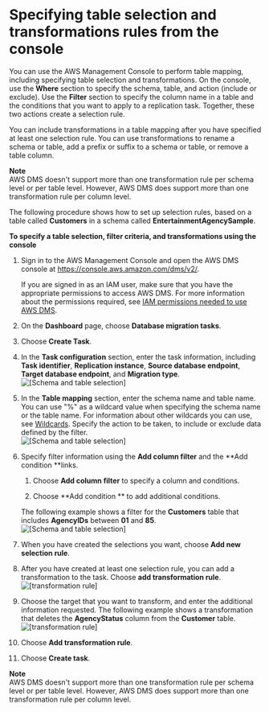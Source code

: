 # Specifying table selection and transformations rules from the console<a name="CHAP_Tasks.CustomizingTasks.TableMapping.Console"></a>

You can use the AWS Management Console to perform table mapping, including specifying table selection and transformations\. On the console, use the **Where** section to specify the schema, table, and action \(include or exclude\)\. Use the **Filter** section to specify the column name in a table and the conditions that you want to apply to a replication task\. Together, these two actions create a selection rule\.

You can include transformations in a table mapping after you have specified at least one selection rule\. You can use transformations to rename a schema or table, add a prefix or suffix to a schema or table, or remove a table column\.

**Note**  
AWS DMS doesn't support more than one transformation rule per schema level or per table level\. However, AWS DMS does support more than one transformation rule per column level\.

The following procedure shows how to set up selection rules, based on a table called **Customers** in a schema called **EntertainmentAgencySample**\. 

**To specify a table selection, filter criteria, and transformations using the console**

1. Sign in to the AWS Management Console and open the AWS DMS console at [https://console\.aws\.amazon\.com/dms/v2/](https://console.aws.amazon.com/dms/v2/)\. 

   If you are signed in as an IAM user, make sure that you have the appropriate permissions to access AWS DMS\. For more information about the permissions required, see [IAM permissions needed to use AWS DMS](CHAP_Security.md#CHAP_Security.IAMPermissions)\.

1. On the **Dashboard** page, choose **Database migration tasks**\.

1. Choose **Create Task**\.

1. In the **Task configuration** section, enter the task information, including **Task identifier**, **Replication instance**, **Source database endpoint**, **Target database endpoint**, and **Migration type**\.   
![\[Schema and table selection\]](http://docs.aws.amazon.com/dms/latest/userguide/images/datarep-create-task-20.png)

1. In the **Table mapping** section, enter the schema name and table name\. You can use "%" as a wildcard value when specifying the schema name or the table name\. For information about other wildcards you can use, see [Wildcards](CHAP_Tasks.CustomizingTasks.TableMapping.SelectionTransformation.Wildcards.md)\. Specify the action to be taken, to include or exclude data defined by the filter\.   
![\[Schema and table selection\]](http://docs.aws.amazon.com/dms/latest/userguide/images/datarep-Tasks-selecttransfrm.png)

1. Specify filter information using the **Add column filter** and the **Add condition **links\.

   1. Choose **Add column filter** to specify a column and conditions\.

   1. Choose **Add condition ** to add additional conditions\.

    The following example shows a filter for the **Customers** table that includes **AgencyIDs** between **01** and **85**\.  
![\[Schema and table selection\]](http://docs.aws.amazon.com/dms/latest/userguide/images/datarep-Tasks-filter.png)

1. When you have created the selections you want, choose **Add new selection rule**\.

1. After you have created at least one selection rule, you can add a transformation to the task\. Choose **add transformation rule**\.  
![\[transformation rule\]](http://docs.aws.amazon.com/dms/latest/userguide/images/datarep-Tasks-transform1.png)

1. Choose the target that you want to transform, and enter the additional information requested\. The following example shows a transformation that deletes the **AgencyStatus** column from the **Customer** table\.  
![\[transformation rule\]](http://docs.aws.amazon.com/dms/latest/userguide/images/datarep-Tasks-transform2.png)

1. Choose **Add transformation rule**\.

1. Choose **Create task**\.

**Note**  
AWS DMS doesn't support more than one transformation rule per schema level or per table level\. However, AWS DMS does support more than one transformation rule per column level\.